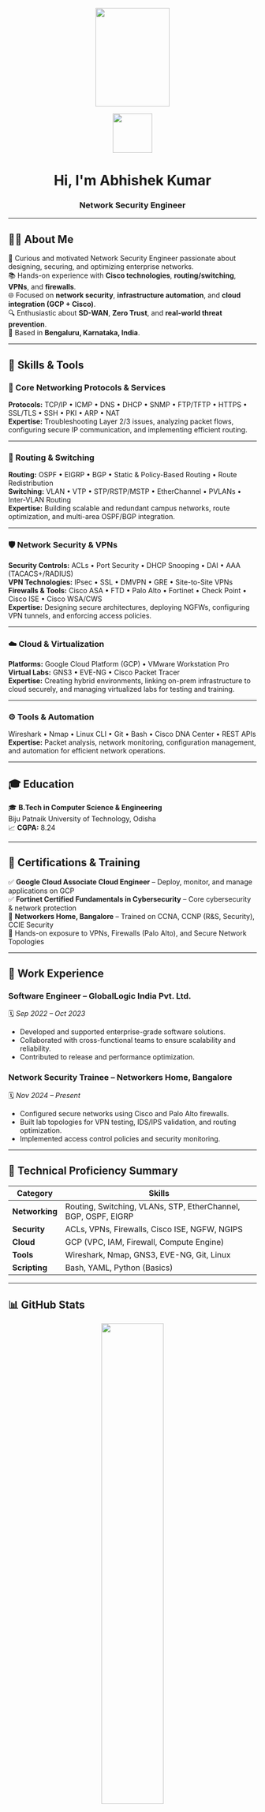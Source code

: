 <p align="center">
  <img src="https://drive.google.com/uc?export=view&id=1XbOh3vDDSr24oeEGnOwbKAqaclrKxnFv" width="150" height="200"/>
</p>




<p align="center">
  <img src="https://media.giphy.com/media/hvRJCLFzcasrR4ia7z/giphy.gif" width="80">
</p>

<h1 align="center">Hi, I'm Abhishek Kumar</h1>
<h3 align="center">Network Security Engineer</h3>

---

## 🧑‍💻 About Me

🎯 Curious and motivated Network Security Engineer passionate about designing, securing, and optimizing enterprise networks.  
📚 Hands-on experience with **Cisco technologies**, **routing/switching**, **VPNs**, and **firewalls**.  
🌐 Focused on **network security**, **infrastructure automation**, and **cloud integration (GCP + Cisco)**.  
🔍 Enthusiastic about **SD-WAN**, **Zero Trust**, and **real-world threat prevention**.  
📍 Based in **Bengaluru, Karnataka, India**.  


---

## 🧠 Skills & Tools  

### 📡 Core Networking Protocols & Services  
**Protocols:** TCP/IP • ICMP • DNS • DHCP • SNMP • FTP/TFTP • HTTPS • SSL/TLS • SSH • PKI • ARP • NAT  
**Expertise:** Troubleshooting Layer 2/3 issues, analyzing packet flows, configuring secure IP communication, and implementing efficient routing.  

---

### 🚦 Routing & Switching  
**Routing:** OSPF • EIGRP • BGP • Static & Policy-Based Routing • Route Redistribution  
**Switching:** VLAN • VTP • STP/RSTP/MSTP • EtherChannel • PVLANs • Inter-VLAN Routing  
**Expertise:** Building scalable and redundant campus networks, route optimization, and multi-area OSPF/BGP integration.  

---

### 🛡️ Network Security & VPNs  
**Security Controls:** ACLs • Port Security • DHCP Snooping • DAI • AAA (TACACS+/RADIUS)  
**VPN Technologies:** IPsec • SSL • DMVPN • GRE • Site-to-Site VPNs  
**Firewalls & Tools:** Cisco ASA • FTD • Palo Alto • Fortinet • Check Point • Cisco ISE • Cisco WSA/CWS  
**Expertise:** Designing secure architectures, deploying NGFWs, configuring VPN tunnels, and enforcing access policies.  

---

### ☁️ Cloud & Virtualization  
**Platforms:** Google Cloud Platform (GCP) • VMware Workstation Pro  
**Virtual Labs:** GNS3 • EVE-NG • Cisco Packet Tracer  
**Expertise:** Creating hybrid environments, linking on-prem infrastructure to cloud securely, and managing virtualized labs for testing and training.  

---

### ⚙️ Tools & Automation  
Wireshark • Nmap • Linux CLI • Git • Bash • Cisco DNA Center • REST APIs  
**Expertise:** Packet analysis, network monitoring, configuration management, and automation for efficient network operations.  

---

## 🎓 Education  

🎓 **B.Tech in Computer Science & Engineering**  
Biju Patnaik University of Technology, Odisha  
📈 **CGPA:** 8.24  

---

## 🧪 Certifications & Training  

✅ **Google Cloud Associate Cloud Engineer** – Deploy, monitor, and manage applications on GCP  
✅ **Fortinet Certified Fundamentals in Cybersecurity** – Core cybersecurity & network protection  
🏫 **Networkers Home, Bangalore** – Trained on CCNA, CCNP (R&S, Security), CCIE Security  
🔄 Hands-on exposure to VPNs, Firewalls (Palo Alto), and Secure Network Topologies  

---

## 💼 Work Experience  

### **Software Engineer** – GlobalLogic India Pvt. Ltd.  
🗓️ *Sep 2022 – Oct 2023*  
- Developed and supported enterprise-grade software solutions.  
- Collaborated with cross-functional teams to ensure scalability and reliability.  
- Contributed to release and performance optimization.  

### **Network Security Trainee** – Networkers Home, Bangalore  
🗓️ *Nov 2024 – Present*  
- Configured secure networks using Cisco and Palo Alto firewalls.  
- Built lab topologies for VPN testing, IDS/IPS validation, and routing optimization.  
- Implemented access control policies and security monitoring.  

---

## 🧰 Technical Proficiency Summary  

| Category | Skills |
|-----------|--------|
| **Networking** | Routing, Switching, VLANs, STP, EtherChannel, BGP, OSPF, EIGRP |
| **Security** | ACLs, VPNs, Firewalls, Cisco ISE, NGFW, NGIPS |
| **Cloud** | GCP (VPC, IAM, Firewall, Compute Engine) |
| **Tools** | Wireshark, Nmap, GNS3, EVE-NG, Git, Linux |
| **Scripting** | Bash, YAML, Python (Basics) |

---

## 📊 GitHub Stats
<p align="center">
  <img src="https://github-readme-stats.vercel.app/api?username=abhishekkum&show_icons=true&theme=radical" width="50%">
</p>
---

## 🤝 Connect With Me  

📧 Email: **abhishek.kum801@gmail.com**  
💼 LinkedIn: [linkedin.com/in/imkumarabhishek](https://www.linkedin.com/in/imkumarabhishek)  
🌍 Location: **Bengaluru, Karnataka, India**  

---

## 🙋‍♂️ Passions & Pursuits

🤖 I love designing complex lab topologies using Packet Tracer, GNS3, and EVE-NG.  
🌱 Currently exploring **firewall policy design**, **VPN automation**, and **zero-trust architectures**.  
📈 Focused on building **real-world, scalable, and secure network solutions**.  
⭐ Always open to collaboration and knowledge exchange.  

---

_Thank you for visiting my profile!_

